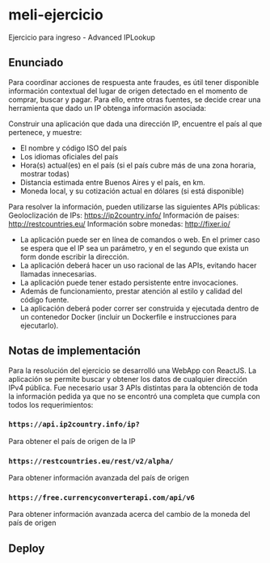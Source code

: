 # meli-ejercicio
Ejercicio para ingreso - Advanced IPLookup

## Enunciado
Para coordinar acciones de respuesta ante fraudes, es útil tener disponible información
contextual del lugar de origen detectado en el momento de comprar, buscar y pagar. Para
ello, entre otras fuentes, se decide crear una herramienta que dado un IP obtenga
información asociada:

Construir una aplicación que dada una dirección IP, encuentre el país al que pertenece, y
muestre:
- El nombre y código ISO del país
- Los idiomas oficiales del país
- Hora(s) actual(es) en el país (si el país cubre más de una zona horaria, mostrar
todas)
- Distancia estimada entre Buenos Aires y el país, en km.
- Moneda local, y su cotización actual en dólares (si está disponible)

Para resolver la información, pueden utilizarse las siguientes APIs públicas:
Geoloclización de IPs: https://ip2country.info/
Información de paises: http://restcountries.eu/
Información sobre monedas: http://fixer.io/
- La aplicación puede ser en línea de comandos o web. En el primer caso se espera
que el IP sea un parámetro, y en el segundo que exista un form donde escribir la
dirección.
- La aplicación deberá hacer un uso racional de las APIs, evitando hacer llamadas
innecesarias.
- La aplicación puede tener estado persistente entre invocaciones.
- Además de funcionamiento, prestar atención al estilo y calidad del código fuente.
- La aplicación deberá poder correr ser construida y ejecutada dentro de un
contenedor Docker (incluir un Dockerfile e instrucciones para ejecutarlo).

## Notas de implementación
Para la resolución del ejercicio se desarrolló una WebApp con ReactJS. La aplicación se permite buscar y obtener los datos de cualquier dirección IPv4 pública.
Fue necesario usar 3 APIs distintas para la obtención de toda la información pedida ya que no se encontró una completa que cumpla con todos los requerimientos:

### `https://api.ip2country.info/ip?`
Para obtener el país de origen de la IP
### `https://restcountries.eu/rest/v2/alpha/`
Para obtener información avanzada del país de origen
### `https://free.currencyconverterapi.com/api/v6`
Para obtener información avanzada acerca del cambio de la moneda del país de origen

## Deploy
